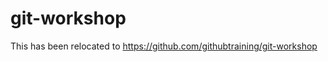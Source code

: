 git-workshop
============

This has been relocated to https://github.com/githubtraining/git-workshop